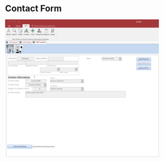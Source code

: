 # Contact Form

![SVIP Contact Form](ContactFormFilled.png "SVIP Contact Form")

<!-- for sizing images -->
<!-- <img src="http://image.com/image.png" width="200" height="100" /> -->